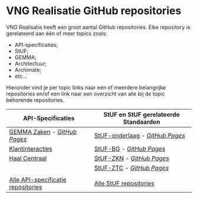 # VNG Realisatie GitHub repositories

VNG Realisatie heeft een groot aantal GitHub repositories. Elke repository is gerelateerd aan één of meer topics zoals:
* API-specificaties;
* StUF;
* GEMMA;
* Architectuur;
* Archimate;
* etc...

Hieronder vind je per topic links naar een of meerdere belangrijke repositories en/of een link naar een overzicht van alle bij de topic behorende repositories.

| API-Specificaties| StUF en StUF gerelateerde Standaarden |
| --- | --- |
| [GEMMA Zaken](https://github.com/VNG-Realisatie/gemma-zaken) - [_GitHub Pages_](https://vng-realisatie.github.io/gemma-zaken) | [StUF-onderlaag](https://github.com/VNG-Realisatie/StUF-onderlaag) - [_GitHub Pages_](https://vng-realisatie.github.io/StUF-onderlaag) |
| [Klantinteracties](https://github.com/VNG-Realisatie/klantinteracties) | [StUF-BG](https://github.com/VNG-Realisatie/StUF-BG) - [_GitHub Pages_](https://vng-realisatie.github.io/StUF-BG) |
| [Haal Centraal](https://github.com/VNG-Realisatie/Haal-Centraal/) | [StUF-ZKN](https://github.com/VNG-Realisatie/StUF-ZKN) - [_GitHub Pages_](https://vng-realisatie.github.io/StUF-ZKN) |
|  | [StUF-ZTC](https://github.com/VNG-Realisatie/StUF-ZTC) - [_GitHub Pages_](https://vng-realisatie.github.io/StUF-ZTC) |
|  |  |
| [Alle API-specificatie repositories](https://github.com/search?q=org%3AVNG-Realisatie+topic%3Aapi-specification&type=repositories) | [Alle StUF repositories](https://github.com/search?q=org%3AVNG-Realisatie+topic%3Astuf&type=repositories) |
